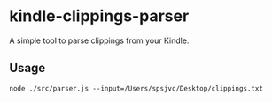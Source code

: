 # kindle-clippings-parser

A simple tool to parse clippings from your Kindle.

## Usage

```
node ./src/parser.js --input=/Users/spsjvc/Desktop/clippings.txt
```
